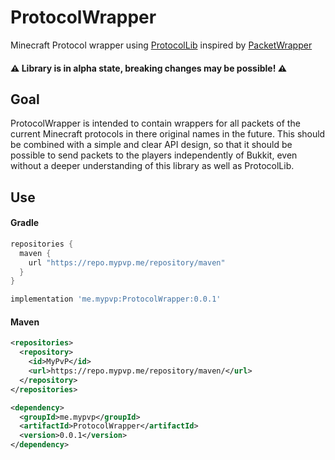 # ProtocolWrapper
Minecraft Protocol wrapper using [ProtocolLib](https://github.com/dmulloy2/ProtocolLib) inspired by [PacketWrapper](https://github.com/dmulloy2/PacketWrapper)

#### ⚠ Library is in alpha state, breaking changes may be possible! ⚠

## Goal
ProtocolWrapper is intended to contain wrappers for all packets of the current Minecraft protocols in there original names in the future.
This should be combined with a simple and clear API design, so that it should be possible to send packets to the players independently of Bukkit, even without a deeper understanding of this library as well as ProtocolLib.

## Use
#### Gradle
```GROOVY
repositories {
  maven {
    url "https://repo.mypvp.me/repository/maven"
  }
}
```
```GROOVY
implementation 'me.mypvp:ProtocolWrapper:0.0.1'
```

#### Maven
```XML
<repositories>
  <repository>
    <id>MyPvP</id>
    <url>https://repo.mypvp.me/repository/maven/</url>
  </repository>
</repositories>
```
```XML
<dependency>
  <groupId>me.mypvp</groupId>
  <artifactId>ProtocolWrapper</artifactId>
  <version>0.0.1</version>
</dependency>
```
